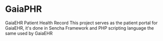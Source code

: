 GaiaPHR
=======

GaiaEHR Patient Health Record
This project serves as the patient portal for GaiaEHR, it's done in Sencha Framework and PHP scripting language the same used by GaiaEHR
